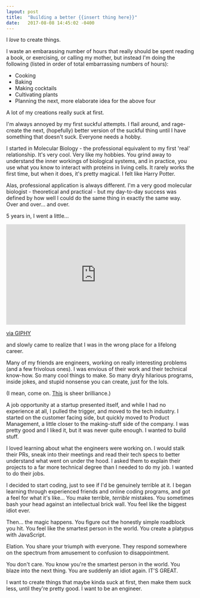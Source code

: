 ```yaml
---
layout: post
title:  "Building a better {{insert thing here}}"
date:   2017-08-08 14:45:02 -0400
---
```


I *love* to create things.

I waste an embarassing number of hours that really should be spent reading a book, or exercising, or calling my mother, but instead I'm doing the following (listed in order of total embarrassing numbers of hours):

* Cooking 
* Baking
* Making cocktails
* Cultivating plants
* Planning the next, more elaborate idea for the above four

A lot of my creations really suck at first. 

I'm always annoyed by my first suckful attempts. I flail around, and rage-create the next, (hopefully) better version of the suckful thing until I have something that doesn't suck. Everyone needs a hobby.

I started in Molecular Biology - the professional equivalent to my first 'real' relationship. It's very cool. Very like my hobbies. You grind away to understand the inner workings of biological systems, and in practice, you use what you know to interact with proteins in living cells. It rarely works the first time, but when it does, it's pretty magical. I felt like Harry Potter. 

Alas, professional application is always different. I'm a very good molecular biologist - theoretical and practical - but my day-to-day success was defined by how well I could do the same thing in exactly the same way. Over and over... and over.

5 years in, I went a little...

<iframe src="https://giphy.com/embed/LxYxjcPVWoUvu" width="480" height="269" frameBorder="0" class="giphy-embed" allowFullScreen></iframe><p><a href="https://giphy.com/gifs/insanity-LxYxjcPVWoUvu">via GIPHY</a></p>

and slowly came to realize that I was in the wrong place for a lifelong career.

Many of my friends are engineers, working on really interesting problems (and a few frivolous ones). I was envious of their work and their technical know-how. So many cool things to make. So many dryly hilarious programs, inside jokes, and stupid nonsense you can create, just for the lols. 

(I mean, come on. [This](http://terriblecolors.com/) is sheer brilliance.)

A job opportunity at a startup presented itself, and while I had no experience at all, I pulled the trigger, and moved to the tech industry. I started on the customer facing side, but quickly moved to Product Management, a little closer to the making-stuff side of the company. I was pretty good and I liked it, but it was never quite enough. I wanted to build stuff. 

I loved learning about what the engineers were working on. I would stalk their PRs, sneak into their meetings and read their tech specs to better understand what went on under the hood. I asked them to explain their projects to a far more technical degree than I needed to do my job. I wanted to do their jobs.

I decided to start coding, just to see if I'd be genuinely terrible at it. I began learning through experienced friends and online coding programs, and got a feel for what it's like... You make terrible, *terrible* mistakes. You sometimes bash your head against an intellectual brick wall. You feel like the biggest idiot ever.

Then... the magic happens. You figure out the honestly simple roadblock you hit. You feel like the smartest person in the world. You create a platypus with JavaScript.

<blockquote class="imgur-embed-pub" lang="en" data-id="a/If9hD"><a href="//imgur.com/If9hD"></a></blockquote><script async src="//s.imgur.com/min/embed.js" charset="utf-8"></script>

Elation. You share your triumph with everyone. They respond somewhere on the spectrum from amusement to confusion to disappointment. 

You don't care. You know you're the smartest person in the world. You blaze into the next thing. You are suddenly an idiot again. IT'S GREAT.

I want to create things that maybe kinda suck at first, then make them suck less, until they're pretty good.
I want to be an engineer.
